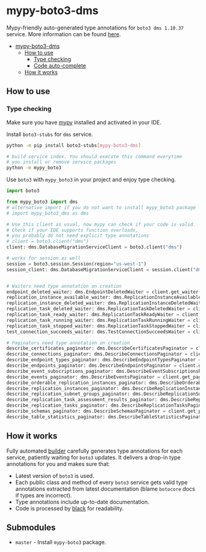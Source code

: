 # mypy-boto3-dms

Mypy-friendly auto-generated type annotations for `boto3 dms 1.10.37` service.
More information can be found [here](https://github.com/vemel/mypy_boto3).

- [mypy-boto3-dms](#mypy-boto3-dms)
  - [How to use](#how-to-use)
    - [Type checking](#type-checking)
    - [Code auto-complete](#code-auto-complete)
  - [How it works](#how-it-works)

## How to use

### Type checking

Make sure you have [mypy](https://github.com/python/mypy) installed and activated in your IDE.

Install `boto3-stubs` for `dms` service.

```bash
python -m pip install boto3-stubs[mypy-boto3-dms]

# build service index. You should execute this command everytime
# you install or remove service packages
python -m mypy_boto3
```

Use `boto3` with `mypy_boto3` in your project and enjoy type checking.

```python
import boto3

from mypy_boto3 import dms
# alternative import if you do not want to install mypy_boto3 package
# import mypy_boto3_dms as dms

# Use this client as usual, now mypy can check if your code is valid.
# Check if your IDE supports function overloads,
# you probably do not need explicit type annotations
# client = boto3.client("dms")
client: dms.DatabaseMigrationServiceClient = boto3.client("dms")

# works for session as well
session = boto3.session.Session(region="us-west-1")
session_client: dms.DatabaseMigrationServiceClient = session.client("dms")


# Waiters need type annotation on creation
endpoint_deleted_waiter: dms.EndpointDeletedWaiter = client.get_waiter("endpoint_deleted")
replication_instance_available_waiter: dms.ReplicationInstanceAvailableWaiter = client.get_waiter("replication_instance_available")
replication_instance_deleted_waiter: dms.ReplicationInstanceDeletedWaiter = client.get_waiter("replication_instance_deleted")
replication_task_deleted_waiter: dms.ReplicationTaskDeletedWaiter = client.get_waiter("replication_task_deleted")
replication_task_ready_waiter: dms.ReplicationTaskReadyWaiter = client.get_waiter("replication_task_ready")
replication_task_running_waiter: dms.ReplicationTaskRunningWaiter = client.get_waiter("replication_task_running")
replication_task_stopped_waiter: dms.ReplicationTaskStoppedWaiter = client.get_waiter("replication_task_stopped")
test_connection_succeeds_waiter: dms.TestConnectionSucceedsWaiter = client.get_waiter("test_connection_succeeds")

# Paginators need type annotation on creation
describe_certificates_paginator: dms.DescribeCertificatesPaginator = client.get_paginator("describe_certificates")
describe_connections_paginator: dms.DescribeConnectionsPaginator = client.get_paginator("describe_connections")
describe_endpoint_types_paginator: dms.DescribeEndpointTypesPaginator = client.get_paginator("describe_endpoint_types")
describe_endpoints_paginator: dms.DescribeEndpointsPaginator = client.get_paginator("describe_endpoints")
describe_event_subscriptions_paginator: dms.DescribeEventSubscriptionsPaginator = client.get_paginator("describe_event_subscriptions")
describe_events_paginator: dms.DescribeEventsPaginator = client.get_paginator("describe_events")
describe_orderable_replication_instances_paginator: dms.DescribeOrderableReplicationInstancesPaginator = client.get_paginator("describe_orderable_replication_instances")
describe_replication_instances_paginator: dms.DescribeReplicationInstancesPaginator = client.get_paginator("describe_replication_instances")
describe_replication_subnet_groups_paginator: dms.DescribeReplicationSubnetGroupsPaginator = client.get_paginator("describe_replication_subnet_groups")
describe_replication_task_assessment_results_paginator: dms.DescribeReplicationTaskAssessmentResultsPaginator = client.get_paginator("describe_replication_task_assessment_results")
describe_replication_tasks_paginator: dms.DescribeReplicationTasksPaginator = client.get_paginator("describe_replication_tasks")
describe_schemas_paginator: dms.DescribeSchemasPaginator = client.get_paginator("describe_schemas")
describe_table_statistics_paginator: dms.DescribeTableStatisticsPaginator = client.get_paginator("describe_table_statistics")
```

## How it works

Fully automated [builder](https://github.com/vemel/mypy_boto3) carefully generates
type annotations for each service, patiently waiting for `boto3` updates. It delivers
a drop-in type annotations for you and makes sure that:

- Latest version of `boto3` is used.
- Each public class and method of every `boto3` service gets valid type annotations
  extracted from latest documentation (blame `botocore` docs if types are incorrect).
- Type annotations include up-to-date documentation.
- Code is processed by [black](https://github.com/psf/black) for readability.

## Submodules

- `master` - Install `mypy-boto3` package.